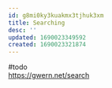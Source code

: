 ```yaml
---
id: g8mi0ky3kuakmx3tjhuk3xm
title: Searching
desc: ''
updated: 1690023349592
created: 1690023321874
---
```


#todo  
https://gwern.net/search
